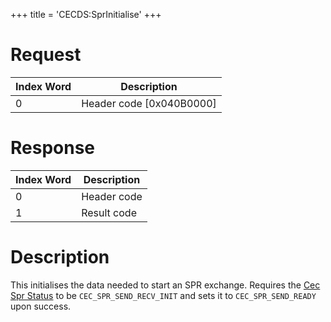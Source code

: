 +++
title = 'CECDS:SprInitialise'
+++

# Request

| Index Word | Description                |
|------------|----------------------------|
| 0          | Header code \[0x040B0000\] |

# Response

| Index Word | Description |
|------------|-------------|
| 0          | Header code |
| 1          | Result code |

# Description

This initialises the data needed to start an SPR exchange. Requires the [Cec Spr Status](CECD_Services#cecsprstatus "wikilink") to be `CEC_SPR_SEND_RECV_INIT` and sets it to `CEC_SPR_SEND_READY` upon success.
